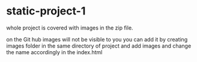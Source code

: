 # static-project-1

whole project is covered with images in the zip file.

on the Git hub
images will not be visible to you you can add it by creating images folder in the same directory of project and add images and
change the name accordingly in the index.html

